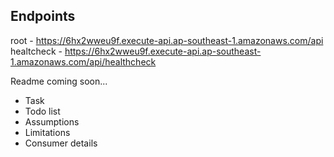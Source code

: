 ## Endpoints

root - https://6hx2wweu9f.execute-api.ap-southeast-1.amazonaws.com/api
healtcheck - https://6hx2wweu9f.execute-api.ap-southeast-1.amazonaws.com/api/healthcheck

Readme coming soon...

- Task
- Todo list
- Assumptions
- Limitations
- Consumer details
